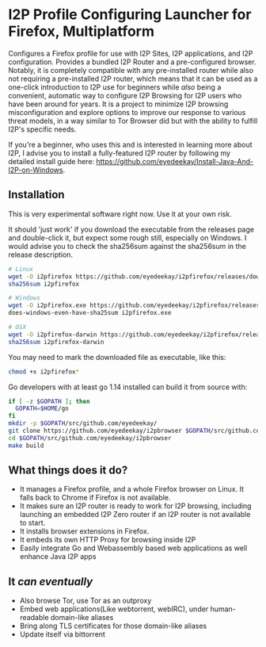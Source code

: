 I2P Profile Configuring Launcher for Firefox, Multiplatform
===========================================================

Configures a Firefox profile for use with I2P Sites, I2P applications, and
I2P configuration. Provides a bundled I2P Router and a pre-configured
browser. Notably, it is completely compatible with any pre-installed router
while also not requiring a pre-installed I2P router, which means that it
can be used as a one-click introduction to I2P use for beginners while *also*
being a convenient, automatic way to configure I2P Browsing for I2P users
who have been around for years. It is a project to minimize I2P browsing
misconfiguration and explore options to improve our response to various
threat models, in a way similar to Tor Browser did but with the ability to
fulfill I2P's specific needs.

If you're a beginner, who uses this and is interested in learning more about
I2P, I advise you to install a fully-featured I2P router by following my
detailed install guide here: https://github.com/eyedeekay/Install-Java-And-I2P-on-Windows.

Installation
------------

This is very experimental software right now. Use it at your own
risk.

It should 'just work' if you download the executable from the releases page
and double-click it, but expect some rough still, especially on Windows. I
would advise you to check the sha256sum against the sha256sum in the release
description.

```Bash
# Linux
wget -O i2pfirefox https://github.com/eyedeekay/i2pfirefox/releases/download/116.0.73.099/i2pfirefox
sha256sum i2pfirefox

# Windows
wget -O i2pfirefox.exe https://github.com/eyedeekay/i2pfirefox/releases/download/116.0.73.099/i2pfirefox.exe
does-windows-even-have-sha25sum i2pfirefox.exe

# OSX
wget -O i2pfirefox-darwin https://github.com/eyedeekay/i2pfirefox/releases/download/116.0.73.099/i2pfirefox-darwin
sha256sum i2pfirefox-darwin
```

You may need to mark the downloaded file as executable, like this:

```Bash
chmod +x i2pfirefox*
```

Go developers with at least go 1.14 installed can build it from source with:

```Bash
if [ -z $GOPATH ]; then
  GOPATH=$HOME/go
fi
mkdir -p $GOPATH/src/github.com/eyedeekay/
git clone https://github.com/eyedeekay/i2pbrowser $GOPATH/src/github.com/eyedeekay/i2pbrowser
cd $GOPATH/src/github.com/eyedeekay/i2pbrowser
make build
```

What things does it do?
-----------------------

- It manages a Firefox profile, and a whole Firefox browser on Linux. It falls back to Chrome if Firefox is not
 available.
- It makes sure an I2P router is ready to work for I2P browsing, including launching an embedded I2P Zero router if an I2P router is
 not available to start.
- It installs browser extensions in Firefox.
- It embeds its own HTTP Proxy for browsing inside I2P
- Easily integrate Go and Webassembly based web applications as well enhance Java I2P apps

It *can eventually*
-------------------

- Also browse Tor, use Tor as an outproxy
- Embed web applications(Like webtorrent, webIRC), under human-readable domain-like aliases
- Bring along TLS certificates for those domain-like aliases
- Update itself via bittorrent

